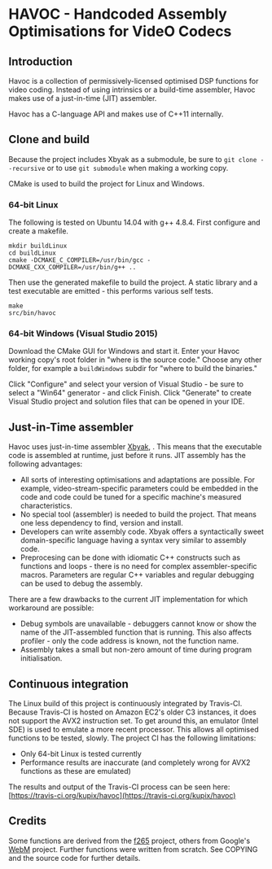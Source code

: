# HAVOC - Handcoded Assembly Optimisations for VideO Codecs

## Introduction

Havoc is a collection of permissively-licensed optimised DSP functions for video coding. Instead of using intrinsics or a build-time assembler, Havoc makes use of a just-in-time (JIT) assembler. 

Havoc has a C-language API and makes use of C++11 internally.


## Clone and build

Because the project includes Xbyak as a submodule, be sure to `git clone --recursive` or to use `git submodule` when making a working copy.

CMake is used to build the project for Linux and Windows. 


### 64-bit Linux 

The following is tested on Ubuntu 14.04 with g++ 4.8.4. First configure and create a makefile.

    mkdir buildLinux
    cd buildLinux
    cmake -DCMAKE_C_COMPILER=/usr/bin/gcc -DCMAKE_CXX_COMPILER=/usr/bin/g++ ..

Then use the generated makefile to build the project. A static library and a test executable are emitted - this performs various self tests.

```
make
src/bin/havoc
```


### 64-bit Windows (Visual Studio 2015)

Download the CMake GUI for Windows and start it.  Enter your Havoc working copy's root folder in "where is the source code." Choose any other folder, for example a `buildWindows` subdir  for "where to build the binaries."  

Click "Configure" and select your version of Visual Studio - be sure to select a "Win64" generator - and click Finish. Click "Generate" to create Visual Studio project and solution files that can be opened in your IDE.


## Just-in-Time assembler

Havoc uses just-in-time assembler [Xbyak](https://github.com/herumi/xbyak), . This means that the executable code is assembled at runtime, just before it runs. JIT assembly has the following advantages:

* All sorts of interesting optimisations and adaptations are possible. For example, video-stream-specific parameters could be embedded in the code and code could be tuned for a specific machine's measured characteristics.
* No special tool (assembler) is needed to build the project. That means one less dependency to find, version and install.
* Developers can write assembly code. Xbyak offers a syntactically sweet domain-specific language having a syntax very similar to assembly code.
* Preprocesing can be done with idiomatic C++ constructs such as functions and loops - there is no need for complex assembler-specific macros. Parameters are regular C++ variables and regular debugging can be used to debug the assembly.

There are a few drawbacks to the current JIT implementation for which workaround are possible:

* Debug symbols are unavailable - debuggers cannot know or show the name of the JIT-assembled function that is running. This also affects profiler - only the code address is known, not the function name.
* Assembly takes a small but non-zero amount of time during program initialisation.


## Continuous integration

The Linux build of this project is continuously integrated by Travis-CI. Because Travis-CI is hosted on Amazon EC2's older C3 instances, it does not support the AVX2 instruction set.  To get around this, an emulator (Intel SDE) is used to emulate a more recent processor. This allows all optimised functions to be tested, slowly.  The project CI has the following limitations:

* Only 64-bit Linux is tested currently
* Performance results are inaccurate (and completely wrong for AVX2 functions as these are emulated)

The results and output of the Travis-CI process can be seen here: [https://travis-ci.org/kupix/havoc](https://travis-ci.org/kupix/havoc)


## Credits

Some functions are derived from the [f265](http://vantrix.com/f-265/) project, others from Google's [WebM](http://www.webmproject.org/) project. Further functions were written from scratch. See COPYING and the source code for further details.

